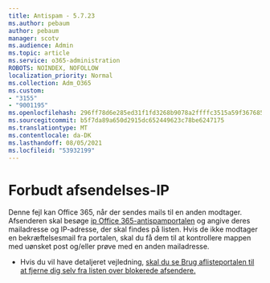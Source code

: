 ```yaml
---
title: Antispam - 5.7.23
ms.author: pebaum
author: pebaum
manager: scotv
ms.audience: Admin
ms.topic: article
ms.service: o365-administration
ROBOTS: NOINDEX, NOFOLLOW
localization_priority: Normal
ms.collection: Adm_O365
ms.custom:
- "3155"
- "9001195"
ms.openlocfilehash: 296ff78d6e285ed31f1fd3268b9078a2ffffc3515a59f367685d054fc76bcc4c
ms.sourcegitcommit: b5f7da89a650d2915dc652449623c78be6247175
ms.translationtype: MT
ms.contentlocale: da-DK
ms.lasthandoff: 08/05/2021
ms.locfileid: "53932199"
---
```

# <a name="banned-sending-ip"></a>Forbudt afsendelses-IP

Denne fejl kan Office 365, når der sendes mails til en anden modtager. Afsenderen skal besøge [ip Office 365-antispamportalen](https://sender.office.com/) og angive deres mailadresse og IP-adresse, der skal findes på listen. Hvis de ikke modtager en bekræftelsesmail fra portalen, skal du få dem til at kontrollere mappen med uønsket post og/eller prøve med en anden mailadresse. 

- Hvis du vil have detaljeret vejledning, [skal du se Brug aflisteportalen til at fjerne dig selv fra listen over blokerede afsendere.](https://docs.microsoft.com/microsoft-365/security/office-365-security/use-the-delist-portal-to-remove-yourself-from-the-office-365-blocked-senders-lis?view=o365-worldwide)
